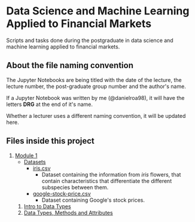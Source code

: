 # Data Science and Machine Learning Applied to Financial Markets
Scripts and tasks done during the postgraduate in data science and machine learning applied to financial markets.

## About the file naming convention

The Jupyter Notebooks are being titled with the date of the lecture, the lecture number, the post-graduate group number and the author's name.

If a Jupyter Notebook was written by me (@danielroa98), it will have the letters __DRG__ at the end of it's name.

Whether a lecturer uses a different naming convention, it will be updated here.

## Files inside this project

1. [Module 1](./Modulo-1/)
    - [Datasets](./Module-1/Data/)
        - [iris.csv](./Module-1/Data/iris.csv)
            - Dataset containing the information from _iris_ flowers, that contain characteristics that differentiate the different subspecies between them.
        - [google-stock-price.csv](./Module-1/Data/google_stock_price.csv)
            - Dataset containing Google's stock prices.
    1. [Intro to Data Types](./Modulo-1/07_Nov_2022_lec_01_M1G6P_DRG.ipynb)
    2. [Data Types, Methods and Attributes](./Module-1/09_Nov_2022_lec_02_M1G6P_DRG.ipynb)

